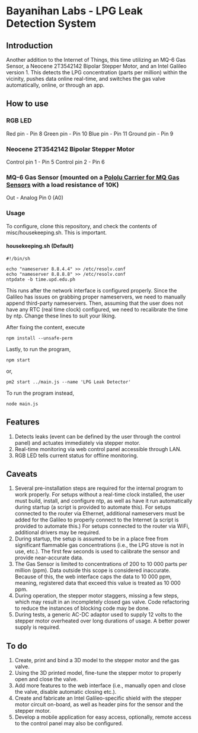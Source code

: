 Bayanihan Labs - LPG Leak Detection System
=========================

## Introduction

Another addition to the Internet of Things, this time utilizing an MQ-6 Gas Sensor, a Neocene 2T3542142 Bipolar Stepper Motor, and an Intel Galileo version 1. This detects the LPG concentration (parts per million) within the vicinity, pushes data online real-time, and switches the gas valve automatically, online, or through an app.

## How to use

### RGB LED
Red pin - Pin 8
Green pin - Pin 10
Blue pin - Pin 11
Ground pin - Pin 9

### Neocene 2T3542142 Bipolar Stepper Motor 
Control pin 1 - Pin 5
Control pin 2 - Pin 6

### MQ-6 Gas Sensor (mounted on a [Pololu Carrier for MQ Gas Sensors](http://www.pololu.com/product/1479) with a load resistance of 10K)
Out - Analog Pin 0 (A0)

### Usage

To configure, clone this repository, and check the contents of misc/housekeeping.sh. This is important.

#### housekeeping.sh (Default)
```Shell
#!/bin/sh

echo "nameserver 8.8.4.4" >> /etc/resolv.conf
echo "nameserver 8.8.8.8" >> /etc/resolv.conf
ntpdate -b time.upd.edu.ph
```
This runs after the network interface is configured properly.
Since the Galileo has issues on grabbing proper nameservers, we need to manually append third-party nameservers.
Then, assuming that the user does not have any RTC (real time clock) configured, we need to recalibrate the time by ntp.
Change these lines to suit your liking.

After fixing the content, execute

```
npm install --unsafe-perm
```

Lastly, to run the program,
```
npm start
```
or, 
```
pm2 start ../main.js --name 'LPG Leak Detector'
```

To run the program instead,
```
node main.js
```

## Features

1. Detects leaks (event can be defined by the user through the control panel) and actuates immediately via stepper motor.
2. Real-time monitoring via web control panel accessible through LAN.
3. RGB LED tells current status for offline monitoring.

## Caveats

1. Several pre-installation steps are required for the internal program to work properly.
For setups without a real-time clock installed, the user must build, install, and configure ntp, as well as have it run automatically during startup (a script is provided to automate this).
For setups connected to the router via Ethernet, additional nameservers must be added for the Galileo to properly connect to the Internet (a script is provided to automate this.)
For setups connected to the router via WiFi, additional drivers may be required.
2. During startup, the setup is assumed to be in a place free from significant flammable gas concentrations (i.e., the LPG stove is not in use, etc.). The first few seconds is used to calibrate the sensor and provide near-accurate data.
3. The Gas Sensor is limited to concentrations of 200 to 10 000 parts per million (ppm). Data outside this scope is considered inaccurate. Because of this, the web interface caps the data to 10 000 ppm, meaning, registered data that exceed this value is treated as 10 000 ppm.
4. During operation, the stepper motor staggers, missing a few steps, which may result in an incompletely closed gas valve. Code refactoring to reduce the instances of blocking code may be done.
5. During tests, a generic AC-DC adaptor used to supply 12 volts to the stepper motor overheated over long durations of usage. A better power supply is required. 

## To do

1. Create, print and bind a 3D model to the stepper motor and the gas valve.
2. Using the 3D printed model, fine-tune the stepper motor to properly open and close the valve.
3. Add more features to the web interface (i.e., manually open and close the valve, disable automatic closing etc.).
4. Create and fabricate an Intel Galileo-specific shield with the stepper motor circuit on-board, as well as header pins for the sensor and the stepper motor.
5. Develop a mobile application for easy access, optionally, remote access to the control panel may also be configured. 